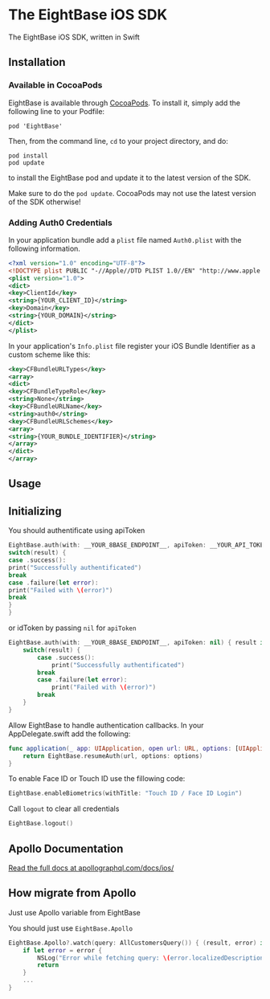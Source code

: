 # The EightBase iOS SDK

The EightBase iOS SDK, written in Swift

## Installation

### Available in CocoaPods

EightBase is available through [CocoaPods](http://cocoapods.org). To install it, simply add the following line to your Podfile:

```objc
pod 'EightBase'
```

Then, from the command line, `cd` to your project directory, and do:

```
pod install
pod update
```

to install the EightBase pod and update it to the latest version of the SDK.

Make sure to do the `pod update`.  CocoaPods may not use the latest version of the SDK otherwise!

### Adding Auth0 Credentials

In your application bundle add a `plist` file named `Auth0.plist` with the following information.

```xml
<?xml version="1.0" encoding="UTF-8"?>
<!DOCTYPE plist PUBLIC "-//Apple//DTD PLIST 1.0//EN" "http://www.apple.com/DTDs/PropertyList-1.0.dtd">
<plist version="1.0">
<dict>
<key>ClientId</key>
<string>{YOUR_CLIENT_ID}</string>
<key>Domain</key>
<string>{YOUR_DOMAIN}</string>
</dict>
</plist>
```

In your application's `Info.plist` file register your iOS Bundle Identifier as a custom scheme like this:
```xml
<key>CFBundleURLTypes</key>
<array>
<dict>
<key>CFBundleTypeRole</key>
<string>None</string>
<key>CFBundleURLName</key>
<string>auth0</string>
<key>CFBundleURLSchemes</key>
<array>
<string>{YOUR_BUNDLE_IDENTIFIER}</string>
</array>
</dict>
</array>
```

## Usage

## Initializing

You should authentificate using apiToken

```swift
EightBase.auth(with: __YOUR_8BASE_ENDPOINT__, apiToken: __YOUR_API_TOKEN__) { result in
switch(result) {
case .success():
print("Successfully authentificated")
break
case .failure(let error):
print("Failed with \(error)")
break
}
}
```
or idToken by passing `nil` for `apiToken`

```swift
EightBase.auth(with: __YOUR_8BASE_ENDPOINT__, apiToken: nil) { result in
    switch(result) {
        case .success():
            print("Successfully authentificated")
        break
        case .failure(let error):
            print("Failed with \(error)")
        break
    }
}
```

Allow EightBase to handle authentication callbacks. In your AppDelegate.swift add the following:
```swift
func application(_ app: UIApplication, open url: URL, options: [UIApplicationOpenURLOptionsKey : Any]) -> Bool {
    return EightBase.resumeAuth(url, options: options)
}
```

To enable Face ID or Touch ID use the fillowing code:
```swift
EightBase.enableBiometrics(withTitle: "Touch ID / Face ID Login")
```

Call `logout` to clear all credentials

```swift
EightBase.logout()
```

## Apollo Documentation

[Read the full docs at apollographql.com/docs/ios/](https://www.apollographql.com/docs/ios/)

## How migrate from Apollo

Just use Apollo variable from EightBase

You should just use `EightBase.Apollo`
```swift
EightBase.Apollo?.watch(query: AllCustomersQuery()) { (result, error) in
    if let error = error {
        NSLog("Error while fetching query: \(error.localizedDescription)")
        return
    }
    ...
}
```
